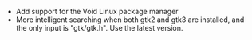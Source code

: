 * Add support for the Void Linux package manager
* More intelligent searching when both gtk2 and gtk3 are installed, and the only input is "gtk/gtk.h". Use the latest version.
